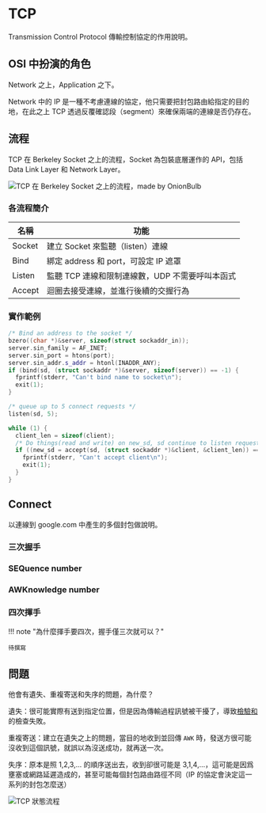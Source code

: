 # TCP

Transmission Control Protocol 傳輸控制協定的作用說明。

## OSI 中扮演的角色

Network 之上，Application 之下。

Network 中的 IP 是一種不考慮連線的協定，他只需要把封包路由給指定的目的地，在此之上 TCP 透過反覆確認段（segment）來確保兩端的連線是否仍存在。

## 流程

TCP 在 Berkeley Socket 之上的流程，Socket 為包裝底層運作的 API，包括 Data Link Layer 和 Network Layer。

![TCP 在 Berkeley Socket 之上的流程，made by OnionBulb](https://i.imgur.com/oZrUYJQ.png)

### 各流程簡介

| 名稱   | 功能                                            |
| ------ | ----------------------------------------------- |
| Socket | 建立 Socket 來監聽（listen）連線                |
| Bind   | 綁定 address 和 port，可設定 IP 遮罩            |
| Listen | 監聽 TCP 連線和限制連線數，UDP 不需要呼叫本函式 |
| Accept | 迴圈去接受連線，並進行後續的交握行為            |

### 實作範例

```c++
/* Bind an address to the socket */
bzero((char *)&server, sizeof(struct sockaddr_in));
server.sin_family = AF_INET;
server.sin_port = htons(port);
server.sin_addr.s_addr = htonl(INADDR_ANY);
if (bind(sd, (struct sockaddr *)&server, sizeof(server)) == -1) {
  fprintf(stderr, "Can't bind name to socket\n");
  exit(1);
}

/* queue up to 5 connect requests */
listen(sd, 5);

while (1) {
  client_len = sizeof(client);
  /* Do things(read and write) on new_sd, sd continue to listen requests */
  if ((new_sd = accept(sd, (struct sockaddr *)&client, &client_len)) == -1) {
    fprintf(stderr, "Can't accept client\n");
    exit(1);
  }
}
```

## Connect

以連線到 google.com 中產生的多個封包做說明。

### 三次握手

### SEQuence number

### AWKnowledge number

### 四次揮手

!!! note "為什麼揮手要四次，握手僅三次就可以？"

    待撰寫

## 問題

他會有遺失、重複寄送和失序的問題，為什麼？

遺失：很可能實際有送到指定位置，但是因為傳輸過程訊號被干擾了，導致[檢驗和](https://notfalse.net/27/tcp-error-control)的檢查失敗。

重複寄送：建立在遺失之上的問題，當目的地收到並回傳 `AWK` 時，發送方很可能沒收到這個訊號，就誤以為沒送成功，就再送一次。

失序：原本是照 1,2,3,... 的順序送出去，收到卻很可能是 3,1,4,...，這可能是因爲壅塞或網路延遲造成的，甚至可能每個封包路由路徑不同（IP 的協定會決定這一系列的封包怎麼送）

![TCP 狀態流程](https://imgur.com/jeS7mge)
